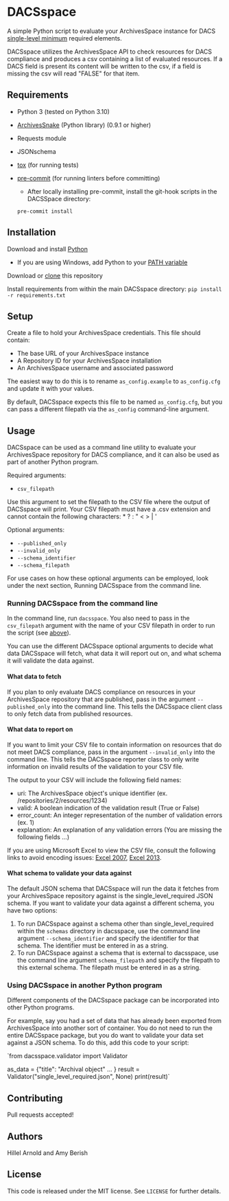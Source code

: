 # DACSspace

A simple Python script to evaluate your ArchivesSpace instance for DACS [single-level minimum](http://www2.archivists.org/standards/DACS/part_I/chapter_1) required elements.

DACSspace utilizes the ArchivesSpace API to check resources for DACS compliance and produces a csv containing a list of evaluated resources. If a DACS field is present its content will be written to the csv, if a field is missing the csv will read "FALSE" for that item.

## Requirements

*   Python 3 (tested on Python 3.10)
*   [ArchivesSnake](https://github.com/archivesspace-labs/ArchivesSnake) (Python library) (0.9.1 or higher)
*   Requests module
*   JSONschema
*   [tox](https://tox.readthedocs.io/) (for running tests)
*   [pre-commit](https://pre-commit.com/) (for running linters before committing)
    *   After locally installing pre-commit, install the git-hook scripts in the DACSSpace directory:

    ```
    pre-commit install
    ```  

## Installation

Download and install [Python](https://www.python.org/downloads/)

* If you are using Windows, add Python to your [PATH variable](https://docs.python.org/2/using/windows.html)

Download or [clone](https://docs.github.com/en/repositories/creating-and-managing-repositories/cloning-a-repository) this repository

Install requirements from within the main DACSspace directory: ```pip install -r requirements.txt```

## Setup

Create a file to hold your ArchivesSpace credentials. This file should contain:
* The base URL of your ArchivesSpace instance
* A Repository ID for your ArchivesSpace installation
* An ArchivesSpace username and associated password

The easiest way to do this is to rename `as_config.example` to `as_config.cfg`
and update it with your values.

By default, DACSspace expects this file to be named `as_config.cfg`, but you can
pass a different filepath via the `as_config` command-line argument.  


## Usage

DACSspace can be used as a command line utility to evaluate your ArchivesSpace repository for DACS compliance, and it can also be used as part of another Python program.

Required arguments:
- `csv_filepath`

Use this argument to set the filepath to the CSV file where the output of DACSspace will print. Your CSV filepath must have a .csv extension and cannot contain the following characters: * ? : " < > | '

Optional arguments:
- `--published_only`
- `--invalid_only`
- `--schema_identifier`
- `--schema_filepath`

For use cases on how these optional arguments can be employed, look under the next section, Running DACSspace from the command line.

### Running DACSspace from the command line

In the command line, run `dacsspace`. You also need to pass in the `csv_filepath` argument with the name of your CSV filepath in order to run the script (see [above]((https://github.com/RockefellerArchiveCenter/DACSspace#usage))).

You can use the different DACSspace optional arguments to decide what data DACSspace will fetch, what data it will report out on, and what schema it will validate the data against.

#### What data to fetch

If you plan to only evaluate DACS compliance on resources in your ArchivesSpace repository that are published, pass in the argument `--published_only` into the command line. This tells the DACSspace client class to only fetch data from published resources.

#### What data to report on

If you want to limit your CSV file to contain information on resources that do not meet DACS compliance, pass in the argument `--invalid_only` into the command line. This tells the DACSspace reporter class to only write information on invalid results of the validation to your CSV file.

The output to your CSV will include the following field names:
- uri: The ArchivesSpace object's unique identifier (ex. /repositories/2/resources/1234)
- valid: A boolean indication of the validation result (True or False)
- error_count: An integer representation of the number of validation errors (ex. 1)
- explanation: An explanation of any validation errors (You are missing the following fields ...)

If you are using Microsoft Excel to view the CSV file, consult the following links to avoid encoding issues: [Excel 2007](https://www.itg.ias.edu/content/how-import-csv-file-uses-utf-8-character-encoding-0), [Excel 2013](https://www.ias.edu/itg/how-import-csv-file-uses-utf-8-character-encoding).

#### What schema to validate your data against

The default JSON schema that DACSspace will run the data it fetches from your ArchivesSpace repository against is the single_level_required JSON schema. If you want to validate your data against a different schema, you have two options:

1. To run DACSspace against a schema other than single_level_required within the `schemas` directory in dacsspace, use the command line argument `--schema_identifier` and specify the identifier for that schema. The identifier must be entered in as a string.
2. To run DACSspace against a schema that is external to dacsspace, use the command line argument `schema_filepath` and specify the filepath to this external schema. The filepath must be entered in as a string.

### Using DACSspace in another Python program

Different components of the DACSspace package can be incorporated into other Python programs.

For example, say you had a set of data that has already been exported from ArchivesSpace into another sort of container. You do not need to run the entire DACSspace package, but you do want to validate your data set against a JSON schema. To do this, add this code to your script:

`from dacsspace.validator import Validator

as_data = {"title": "Archival object" ... }
result = Validator("single_level_required.json", None)
print(result)`

## Contributing

Pull requests accepted!

## Authors

Hillel Arnold and Amy Berish

## License

This code is released under the MIT license. See `LICENSE` for further details.
